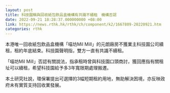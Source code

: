 ```yaml
---
layout: post
title: 科技園稱與回收紙包飲品盒機構有共識不續租　機構否認
date: 2022-09-21 18:28:37.000000000 +08:00
link: https://news.rthk.hk/rthk/ch/component/k2/1667809-20220921.htm
categories: rthk
---
```


本港唯一回收紙包飲品盒機構「喵坊Mil Mill」的元朗廠房不獲業主科技園公司續租，租約年底結束。科技園聲明指，雙方一直有共識不續租。

「喵坊Mil Mill」否認有關說法，指承租時曾與科技園口頭商討，獲回應指有關租址可以續租，希望科技園給予多3年寬限期處理搬遷。

本土研究社說，環保署提出可選擇的3幅短期租約用地，無助解決困境，亦反映政府未有實質支持回收業發展。
